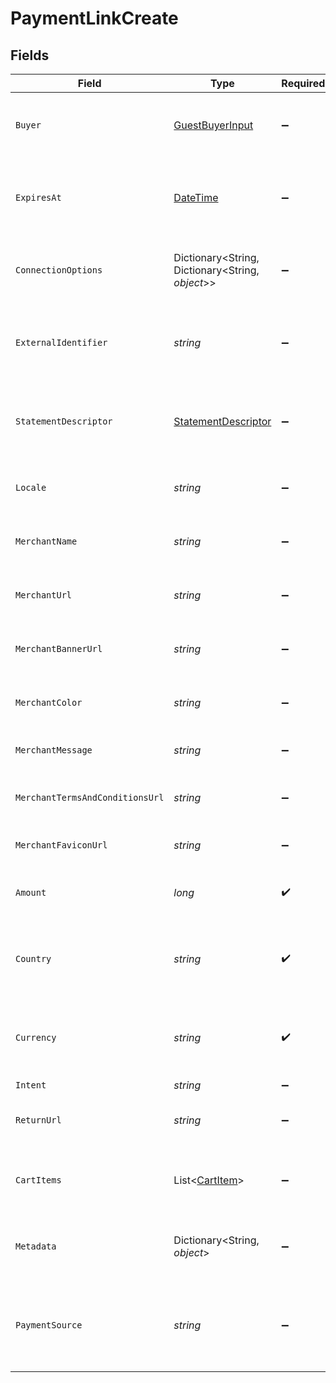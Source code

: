 # PaymentLinkCreate


## Fields

| Field                                                                                 | Type                                                                                  | Required                                                                              | Description                                                                           | Example                                                                               |
| ------------------------------------------------------------------------------------- | ------------------------------------------------------------------------------------- | ------------------------------------------------------------------------------------- | ------------------------------------------------------------------------------------- | ------------------------------------------------------------------------------------- |
| `Buyer`                                                                               | [GuestBuyerInput](../../Models/Components/GuestBuyerInput.md)                         | :heavy_minus_sign:                                                                    | The guest buyer for the payment link.                                                 |                                                                                       |
| `ExpiresAt`                                                                           | [DateTime](https://learn.microsoft.com/en-us/dotnet/api/system.datetime?view=net-5.0) | :heavy_minus_sign:                                                                    | The expiration date and time for the payment link.                                    | 2024-06-01T00:00:00.000Z                                                              |
| `ConnectionOptions`                                                                   | Dictionary<String, Dictionary<String, *object*>>                                      | :heavy_minus_sign:                                                                    | Connection options for the payment link.                                              |                                                                                       |
| `ExternalIdentifier`                                                                  | *string*                                                                              | :heavy_minus_sign:                                                                    | The merchant reference for the payment link.                                          | external-12345                                                                        |
| `StatementDescriptor`                                                                 | [StatementDescriptor](../../Models/Components/StatementDescriptor.md)                 | :heavy_minus_sign:                                                                    | The statement descriptor for the payment link.                                        |                                                                                       |
| `Locale`                                                                              | *string*                                                                              | :heavy_minus_sign:                                                                    | The locale for the payment link.                                                      | en                                                                                    |
| `MerchantName`                                                                        | *string*                                                                              | :heavy_minus_sign:                                                                    | The merchant's display name.                                                          | ACME Inc.                                                                             |
| `MerchantUrl`                                                                         | *string*                                                                              | :heavy_minus_sign:                                                                    | The merchant's website URL.                                                           | https://merchant.example.com                                                          |
| `MerchantBannerUrl`                                                                   | *string*                                                                              | :heavy_minus_sign:                                                                    | The merchant's banner image URL.                                                      | https://merchant.example.com/banner.png                                               |
| `MerchantColor`                                                                       | *string*                                                                              | :heavy_minus_sign:                                                                    | The merchant's brand color.                                                           | #FF5733                                                                               |
| `MerchantMessage`                                                                     | *string*                                                                              | :heavy_minus_sign:                                                                    | A message from the merchant.                                                          | Thank you for your purchase!                                                          |
| `MerchantTermsAndConditionsUrl`                                                       | *string*                                                                              | :heavy_minus_sign:                                                                    | URL to the merchant's terms and conditions.                                           | https://merchant.example.com/terms                                                    |
| `MerchantFaviconUrl`                                                                  | *string*                                                                              | :heavy_minus_sign:                                                                    | URL to the merchant's favicon.                                                        | https://merchant.example.com/favicon.ico                                              |
| `Amount`                                                                              | *long*                                                                                | :heavy_check_mark:                                                                    | The amount for the payment link.                                                      | 1299                                                                                  |
| `Country`                                                                             | *string*                                                                              | :heavy_check_mark:                                                                    | The country code for the payment link.                                                | DE                                                                                    |
| `Currency`                                                                            | *string*                                                                              | :heavy_check_mark:                                                                    | The currency code for the payment link.                                               | EUR                                                                                   |
| `Intent`                                                                              | *string*                                                                              | :heavy_minus_sign:                                                                    | N/A                                                                                   |                                                                                       |
| `ReturnUrl`                                                                           | *string*                                                                              | :heavy_minus_sign:                                                                    | The return URL after payment completion.                                              | https://merchant.example.com/return                                                   |
| `CartItems`                                                                           | List<[CartItem](../../Models/Components/CartItem.md)>                                 | :heavy_minus_sign:                                                                    | The cart items for the payment link.                                                  |                                                                                       |
| `Metadata`                                                                            | Dictionary<String, *object*>                                                          | :heavy_minus_sign:                                                                    | Arbitrary metadata for the payment link.                                              | {<br/>"order_id": "ORD-12345"<br/>}                                                   |
| `PaymentSource`                                                                       | *string*                                                                              | :heavy_minus_sign:                                                                    | The way payment method information made it to this transaction.                       |                                                                                       |